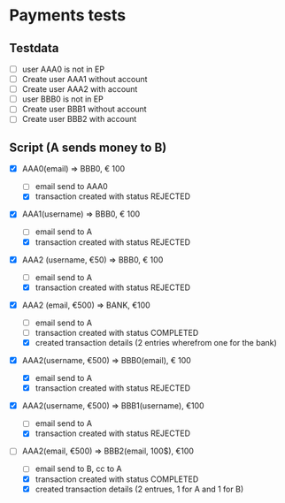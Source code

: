 # Payments tests

## Testdata

- [ ] user AAA0 is not in EP
- [ ] Create user AAA1 without account
- [ ] Create user AAA2 with account
- [ ] user BBB0 is not in EP
- [ ] Create user BBB1 without account
- [ ] Create user BBB2 with account

## Script (A sends money to B)

- [x] AAA0(email) => BBB0, € 100

  - [ ] email send to AAA0
  - [x] transaction created with status REJECTED

- [x] AAA1(username) => BBB0, € 100

  - [ ] email send to A
  - [x] transaction created with status REJECTED

- [x] AAA2 (username, €50) => BBB0, € 100

  - [ ] email send to A
  - [x] transaction created with status REJECTED

- [x] AAA2 (email, €500) => BANK, €100

  - [ ] email send to A
  - [ ] transaction created with status COMPLETED
  - [x] created transaction details (2 entries wherefrom one for the bank)

- [x] AAA2(username, €500) => BBB0(email), € 100

  - [x] email send to A
  - [x] transaction created with status REJECTED

- [x] AAA2(username, €500) => BBB1(username), €100

  - [ ] email send to A
  - [x] transaction created with status REJECTED

- [ ] AAA2(email, €500) => BBB2(email, 100$), €100

  - [ ] email send to B, cc to A
  - [x] transaction created with status COMPLETED
  - [x] created transaction details (2 entrues, 1 for A and 1 for B)

